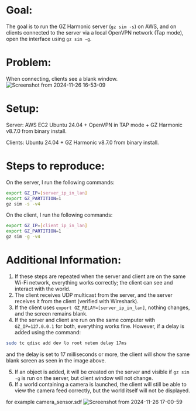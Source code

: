 # Goal:
The goal is to run the GZ Harmonic server (`gz sim -s`) on AWS, and on clients connected to the server via a local OpenVPN network (Tap mode), open the interface using `gz sim -g`.

# Problem:
When connecting, clients see a blank window.  
![Screenshot from 2024-11-26 16-53-09](https://github.com/user-attachments/assets/36bd1185-3200-4219-98b0-6cb0c532a0a0)

# Setup:
Server: AWS EC2 Ubuntu 24.04 + OpenVPN in TAP mode + GZ Harmonic v8.7.0 from binary install.

Clients: Ubuntu 24.04 + GZ Harmonic v8.7.0 from binary install.

# Steps to reproduce:
On the server, I run the following commands:
```bash
export GZ_IP=[server_ip_in_lan]
export GZ_PARTITION=1
gz sim -s -v4
```

On the client, I run the following commands:
```bash
export GZ_IP=[client_ip_in_lan]
export GZ_PARTITION=1
gz sim -g -v4
```

# Additional Information:
1) If these steps are repeated when the server and client are on the same Wi-Fi network, everything works correctly; the client can see and interact with the world.
2) The client receives UDP multicast from the server, and the server receives it from the client (verified with Wireshark).
3) If the client uses `export GZ_RELAY=[server_ip_in_lan]`, nothing changes, and the screen remains blank.
4) If the server and client are run on the same computer with `GZ_IP=127.0.0.1` for both, everything works fine. However, if a delay is added using the command:
```bash
sudo tc qdisc add dev lo root netem delay 17ms
```
and the delay is set to 17 milliseconds or more, the client will show the same blank screen as seen in the image above.

5) If an object is added, it will be created on the server and visible if `gz sim -g` is run on the server, but client window will not change.
6) If a world containing a camera is launched, the client will still be able to view the camera feed correctly, but the world itself will not be displayed.  

for example camera_sensor.sdf
![Screenshot from 2024-11-26 17-00-59](https://github.com/user-attachments/assets/e54b1998-4d8b-4211-b200-096439250815)
